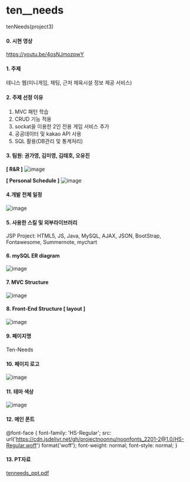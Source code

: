 # ten__needs
tenNeeds(project3)

#### 0. 시현 영상 
https://youtu.be/4osNJmozpwY
#### 1. 주제
테니스 웹(미니게임, 채팅, 근처 체육시설 정보 제공 서비스)

#### 2. 주제 선정 이유
1) MVC 패턴 학습
2) CRUD 기능 적용
3) sockat을 이용한 2인 전용 게임 서비스 추가
4) 공공데이터 및 kakao API 사용
5) SQL 활용(DB관리 및 통계처리)

#### 3. 팀원: 권가영, 김미영, 김태호, 오유진
**[ R&R ]**
![image](https://user-images.githubusercontent.com/119651889/231057928-019ee8a2-61fb-4ff0-b398-750a82b5f49a.png)

**[ Personal Schedule ]**
![image](https://user-images.githubusercontent.com/119651889/231057898-baf7a9a2-7a9f-416e-89e8-5527f40dc60a.png)

#### 4.개발 전체 일정
![image](https://user-images.githubusercontent.com/119651889/231058542-491de6bf-3329-4650-a673-d636d3412c7b.png)

#### 5. 사용한 스킬 및 외부라이브러리
JSP Project: HTML5, JS, Java, MySQL, AJAX, JSON, BootStrap, Fontawesome, Summernote, mychart

#### 6. mySQL ER diagram
![image](https://user-images.githubusercontent.com/119651889/229287219-8e486d4f-338c-4fd6-acbb-a90c3fb69fec.png)



#### 7. MVC Structure
![image](https://user-images.githubusercontent.com/119651889/230697322-7a6ced6c-654a-4370-a121-8149752464c4.png)


#### 8. Front-End Structure [ layout ]
![image](https://user-images.githubusercontent.com/119651889/231033181-7144ebfe-1a4b-4edd-9592-52da1ca77604.png)

#### 9. 페이지명
Ten-Needs

#### 10. 페이지 로고
![image](https://user-images.githubusercontent.com/119651889/231033782-48ddd9d0-3b5d-4079-925d-69455e73df35.png)

#### 11. 테마 색상
![image](https://user-images.githubusercontent.com/119651889/227859770-11cd2b0b-7216-4e6e-a318-676ea4e9e624.png)

#### 12. 메인 폰트
@font-face {
    font-family: 'HS-Regular';
    src: url('https://cdn.jsdelivr.net/gh/projectnoonnu/noonfonts_2201-2@1.0/HS-Regular.woff') format('woff');
    font-weight: normal;
    font-style: normal;
}

#### 13. PT자료
[tenneeds_ppt.pdf](https://github.com/Tea-ho/ten__needs/files/11355404/tenneeds_ppt.pdf)
